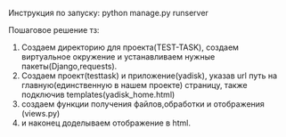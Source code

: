 Инструкция по запуску:
python manage.py runserver

Пошаговое решение тз:

1. Создаем директорию для проекта(TEST-TASK), создаем виртуальное окружение и устанавливаем нужные пакеты(Django,requests).
2. Создаем проект(testtask) и приложение(yadisk), указав url путь на главную(единственную в нашем проекте) страницу, также подключив templates(yadisk_home.html)
3. создаем функции получения файлов,обработки и отображения (views.py)
4. и наконец доделываем отображение в html.